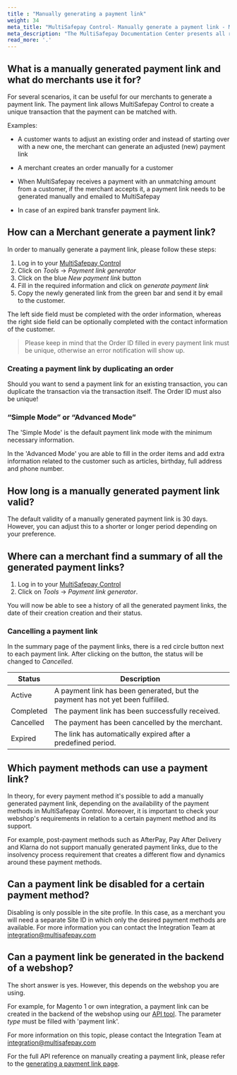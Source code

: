 ```yaml
---
title : "Manually generating a payment link"
weight: 34
meta_title: "MultiSafepay Control- Manually generate a payment link - MultiSafepay Docs"
meta_description: "The MultiSafepay Documentation Center presents all relevant information about our Plugins and API. You can also find support pages for payment methods, tools and general questions as well as the contact details of our Support and Integration Teams."
read_more: '.'
---
```


## What is a manually generated payment link and what do merchants use it for?

For several scenarios, it can be useful for our merchants to generate a payment link. The payment link allows MultiSafepay Control to create a unique transaction that the payment can be matched with.

Examples:

* A customer wants to adjust an existing order and instead of starting over with a new one, the merchant can generate an adjusted (new) payment link

* A merchant creates an order manually for a customer

* When MultiSafepay receives a payment with an unmatching amount from a customer, if the merchant accepts it, a payment link needs to be generated manually and emailed to MultiSafepay

* In case of an expired bank transfer payment link.

## How can a Merchant generate a payment link? 

In order to manually generate a payment link, please follow these steps:

1. Log in to your [MultiSafepay Control](https://merchant.multisafepay.com)
2. Click on _Tools_ → _Payment link generator_
3. Click on the blue _New payment link_ button
4. Fill in the required information and click on _generate payment link_
5. Copy the newly generated link from the green bar and send it by email to the customer.

The left side field must be completed with the order information, whereas the right side field can be optionally completed with the contact information of the customer. 

> Please keep in mind that the Order ID filled in every payment link must be unique, otherwise an error notification will show up.

### Creating a payment link by duplicating an order

Should you want to send a payment link for an existing transaction, you can duplicate the transaction via the transaction itself. The Order ID must also be unique! 

### “Simple Mode” or “Advanced Mode”

The 'Simple Mode' is the default payment link mode with the minimum necessary information. 

In the 'Advanced Mode' you are able to fill in the order items and add extra information related to the customer such as articles, birthday, full address and phone number. 

## How long is a manually generated payment link valid? 

The default validity of a manually generated payment link is 30 days. However, you can adjust this to a shorter or longer period depending on your preference. 

## Where can a merchant find a summary of all the generated payment links? 

1. Log in to your [MultiSafepay Control](https://merchant.multisafepay.com)
2. Click on _Tools_ → _Payment link generator_.

You will now be able to see a history of all the generated payment links, the date of their creation creation and their status. 

### Cancelling a payment link
In the summary page of the payment links, there is a red circle button next to each payment link.  After clicking on the button, the status will be changed to _Cancelled_. 

|  Status      | Description |
|-------------|---------------------------------------------------------------------------|
| Active      | A payment link has been generated, but the payment has not yet been fulfilled.  | 
| Completed   | The payment link has been successfully received. | 
| Cancelled   | The payment has been cancelled by the merchant.| 
| Expired     | The link has automatically expired after a predefined period.  | 

## Which payment methods can use a payment link? 

In theory, for every payment method it's possible to add a manually generated payment link, depending on the availability of the payment methods in MultiSafepay Control. Moreover, it is important to check your webshop's requirements in relation to a certain payment method and its support.

For example, post-payment methods such as AfterPay, Pay After Delivery and Klarna do not support manually generated payment links, due to the insolvency process requirement that creates a different flow and dynamics around these payment methods.

## Can a payment link be disabled for a certain payment method? 
Disabling is only possible in the site profile. In this case, as a merchant you will need a separate Site ID in which only the desired payment methods are available. For more information you can contact the Integration Team at <integration@multisafepay.com>

## Can a payment link be generated in the backend of a webshop?

The short answer is yes. However, this depends on the webshop you are using.

For example, for Magento 1 or own integration, a payment link can be created in the backend of the webshop using our [API tool](https://docs.multisafepay.com/api/#create-an-order). The parameter _type_ must be filled with 'payment link'. 

For more information on this topic, please contact the Integration Team at <integration@multisafepay.com>

For the full API reference on manually creating a payment link, please refer to the [generating a payment link page](/api/#generating-a-payment-link).